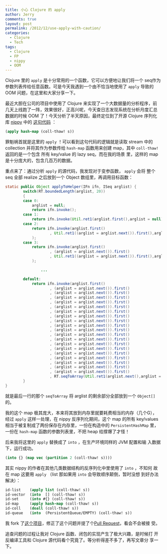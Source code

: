 ```yaml
---
title: 小心 Clojure 的 apply
author: Jerry
comments: true
layout: post
permalink: /2012/12/use-apply-with-caution/
categories:
  - Clojure
  - Tech
tags:
  - Clojure
  - FP
  - nippy
  - OOM
---
```

Clojure 里的 `apply` 是十分常用的一个函数，它可以方便地让我们将一个 seq作为参数列表传给任意函数。可是今天我遇到一个由不恰当地使用了 `apply` 导致的 OOM 问题，在这里和大家分享一下。

最近大胆在公司的项目中使用了 Clojure 来实现了一个大数据量的分析程序，前 几天上线跑了一阵，效果很好，正高兴呢，今天查日志发现系统在分析月度汇总 数据的时候 OOM 了！今天分析了半天原因，最终定位到了开源 Clojure 序列化 库 [nippy][1] 中的 [这句代码][2] ：

```clojure
(apply hash-map (coll-thaw! s))
```

罪魁祸首就是这里的 `apply` ！可以看到这句代码的逻辑就是读取 stream 中的 collection 并将其作为参数传给 `hash-map` 函数用来创建 map，其中 `coll-thaw!` 返回的是一个包含 所有 key/value 的 lazy seq，而在我的场景 里，这样的 map 是十分庞大的，包含几百万的数据。

<!--more-->

重点来了：通过分析 `apply` 的源代码，我发现对于变参函数， `apply` 会将 整个seq 全部 realize 之后放到一个 Object 数组里，再调用目标函数：

```java
static public Object applyToHelper(IFn ifn, ISeq arglist) {
        switch(RT.boundedLength(arglist, 20))
        {
        case 0:
            arglist = null;
            return ifn.invoke();
        case 1:
            return ifn.invoke(Util.ret1(arglist.first(),arglist = null));
        case 2:
            return ifn.invoke(arglist.first()
                    , Util.ret1((arglist = arglist.next()).first(),arglist = null)
            );
        case 3:
            return ifn.invoke(arglist.first()
                    , (arglist = arglist.next()).first()
                    , Util.ret1((arglist = arglist.next()).first(),arglist = null)
            );

                ...

        default:
            return ifn.invoke(arglist.first()
                    , (arglist = arglist.next()).first()
                    , (arglist = arglist.next()).first()
                    , (arglist = arglist.next()).first()
                    , (arglist = arglist.next()).first()
                    , (arglist = arglist.next()).first()
                    , (arglist = arglist.next()).first()
                    , (arglist = arglist.next()).first()
                    , (arglist = arglist.next()).first()
                    , (arglist = arglist.next()).first()
                    , (arglist = arglist.next()).first()
                    , (arglist = arglist.next()).first()
                    , (arglist = arglist.next()).first()
                    , (arglist = arglist.next()).first()
                    , (arglist = arglist.next()).first()
                    , (arglist = arglist.next()).first()
                    , (arglist = arglist.next()).first()
                    , (arglist = arglist.next()).first()
                    , (arglist = arglist.next()).first()
                    , (arglist = arglist.next()).first()
                    , RT.seqToArray(Util.ret1(arglist.next(),arglist = null)));
        }
}
```

就是最后一行的那个 `seqToArray` 将 arglist 的剩余部分全部放到一个 `Object[]` 的。

我的这个 map 极其庞大，本来将其放到内存里就要耗费相当的内存（几个G）， 经过 `apply` 这样一处理，在 nippy 反序列化期间，这个 map 的所有 key/values 相当于被复制成了两份保存在内存里，一份在构造中的 `PersistentHashMap` 里，一份在 `hash-map` 函数的参数列表里，不把 heap 给撑爆了才怪！

后来我将这里的 `apply` 替换成了 `into` ，在生产环境同样的 JVM 配置和输 入数据下，运行成功。

```clojure
(into {} (map vec (partition 2 (coll-thaw! s))))
```

其实 nippy 的作者在其他几类数据结构的反序列化中里使用了 `into` ，不知何 故在 map 这要用 `apply` （list 那如果用 `into` 会导致顺序颠倒，暂时没想 到好办法解决）：

```clojure
id-list    (apply list (coll-thaw! s))
id-vector  (into  [] (coll-thaw! s))
id-set     (into #{} (coll-thaw! s))
id-map     (apply hash-map (coll-thaw! s))
id-coll    (doall (coll-thaw! s))
id-queue   (into  (PersistentQueue/EMPTY) (coll-thaw! s))
```

我 fork 了[这个项目][3]，修正了这个问题并提了个[Pull Request][4]，看会不会被接 受。

追查问题的过程让我对 Clojure 函数、闭包的实现产生了极大兴趣，是时候打 开反编译工具和 Clojure 源代码看个究竟了。等分析得差不多了，再写文章分 享一下。

 [1]: https://github.com/ptaoussanis/nippy
 [2]: https://github.com/ptaoussanis/nippy/blob/master/src/taoensso/nippy.clj#L196
 [3]: https://github.com/moonranger/nippy
 [4]: https://github.com/ptaoussanis/nippy/pull/3
